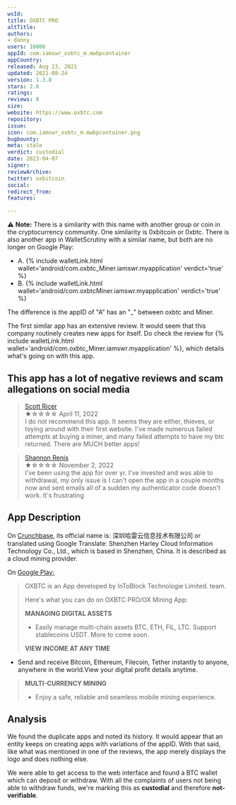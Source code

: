 ```yaml
---
wsId: 
title: OXBTC PRO
altTitle: 
authors:
- danny
users: 10000
appId: com.iamswr_oxbtc_m.mwbpcontainer
appCountry: 
released: Aug 23, 2021
updated: 2021-08-24
version: 1.3.8
stars: 2.6
ratings: 
reviews: 8
size: 
website: https://www.oxbtc.com
repository: 
issue: 
icon: com.iamswr_oxbtc_m.mwbpcontainer.png
bugbounty: 
meta: stale
verdict: custodial
date: 2023-04-07
signer: 
reviewArchive: 
twitter: oxbitcoin
social: 
redirect_from: 
features: 

---
```


⚠️ **Note:** There is a similarity with this name with another group or coin in the cryptocurrency community. One similarity is 0xbitcoin or 0xbtc. There is also another app in WalletScrutiny with a similar name, but both are no longer on Google Play: 

- A. {% include walletLink.html wallet='android/com.oxbtc_Miner.iamswr.myapplication' verdict='true' %}
- B. {% include walletLink.html wallet='android/com.oxbtcMiner.iamswr.myapplication' verdict='true' %}

The difference is the appID of "A" has an "_" between oxbtc and Miner. 

The first similar app has an extensive review. It would seem that this company routinely creates new apps for itself. Do check the review for {% include walletLink.html wallet='android/com.oxbtc_Miner.iamswr.myapplication' %}, which details what's going on with this app. 

## This app has a lot of negative reviews and scam allegations on social media

> [Scott Ricer](https://play.google.com/store/apps/details?id=com.iamswr_oxbtc_m.mwbpcontainer&gl=us)<br>
  ★☆☆☆☆ April 11, 2022 <br>
       I do not recommend this app. It seems they are either, thieves, or toying around with their first website. I've made numerous failed attempts at buying a miner, and many failed attempts to have my btc returned. There are MUCH better apps!

> [Shannon Renis](https://play.google.com/store/apps/details?id=com.iamswr_oxbtc_m.mwbpcontainer&gl=us)<br>
  ★☆☆☆☆ November 2, 2022 <br>
       I've been using the app for over yr. I've invested and was able to withdrawal, my only issue is I can't open the app in a couple months now and sent emails all of a sudden my authenticator code doesn't work. It's frustrating

## App Description 

On [Crunchbase](https://www.crunchbase.com/organization/oxbtc), its official name is: 深圳哈雷云信息技术有限公司 or translated using Google Translate: Shenzhen Harley Cloud Information Technology Co., Ltd., which is based in Shenzhen, China. It is described as a cloud mining provider.

On [Google Play:](https://play.google.com/store/apps/details?id=com.iamswr_oxbtc_m.mwbpcontainer) 

> OXBTC is an App developed by lnToBlock Technologie Limited. team. 
> 
> Here's what you can do on OXBTC PRO/OX Mining App:
> 
> **MANAGING DIGITAL ASSETS**
> - Easily manage multi-chain assets BTC, ETH, FIL, LTC. Support stablecoins USDT. More to come soon.
> 
> **VIEW INCOME AT ANY TIME**
- Send and receive Bitcoin, Ethereum, Filecoin, Tether instantly to anyone, anywhere in the world.View your digital profit details anytime.
>
> **MULTI-CURRENCY MINING**
> - Enjoy a safe, reliable and seamless mobile mining experience.

## Analysis

We found the duplicate apps and noted its history. It would appear that an entity keeps on creating apps with variations of the appID. With that said, like what was mentioned in one of the reviews, the app merely displays the logo and does nothing else. 

We were able to get access to the web interface and found a BTC wallet which can deposit or withdraw. With all the complaints of users not being able to withdraw funds, we're marking this as **custodial** and therefore **not-verifiable**.
